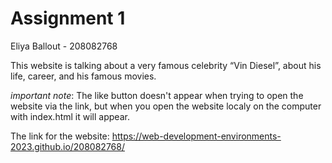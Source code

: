 # Assignment 1

Eliya Ballout - 208082768

This website is talking about a very famous celebrity “Vin Diesel”, about his life, career, and his famous movies.


*important note*: The like button doesn't appear when trying to open the website via the link, but when you open the website localy on the computer with index.html it will appear. 


The link for the website:
https://web-development-environments-2023.github.io/208082768/
